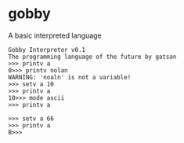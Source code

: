 # gobby

A basic interpreted language

```
Gobby Interpreter v0.1
The programming language of the future by gatsan
>>> printv a
0>>> printv nolan
WARNING: 'noaln' is not a variable!
>>> setv a 10
>>> printv a
10>>> mode ascii
>>> printv a

>>> setv a 66
>>> printv a
B>>>
```
